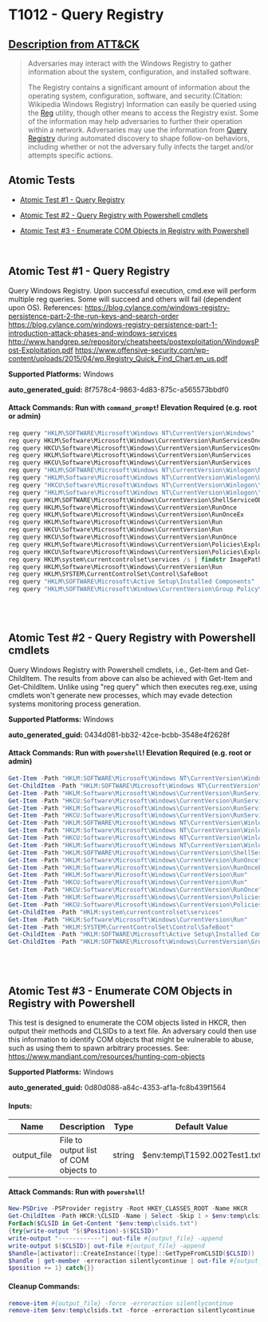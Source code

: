 # T1012 - Query Registry

## [Description from ATT&CK](https://attack.mitre.org/techniques/T1012)

<blockquote>Adversaries may interact with the Windows Registry to gather information about the system, configuration, and installed software.

The Registry contains a significant amount of information about the operating system, configuration, software, and security.(Citation: Wikipedia Windows Registry) Information can easily be queried using the [Reg](https://attack.mitre.org/software/S0075) utility, though other means to access the Registry exist. Some of the information may help adversaries to further their operation within a network. Adversaries may use the information from [Query Registry](https://attack.mitre.org/techniques/T1012) during automated discovery to shape follow-on behaviors, including whether or not the adversary fully infects the target and/or attempts specific actions.</blockquote>

## Atomic Tests

- [Atomic Test #1 - Query Registry](#atomic-test-1---query-registry)

- [Atomic Test #2 - Query Registry with Powershell cmdlets](#atomic-test-2---query-registry-with-powershell-cmdlets)

- [Atomic Test #3 - Enumerate COM Objects in Registry with Powershell](#atomic-test-3---enumerate-com-objects-in-registry-with-powershell)

<br/>

## Atomic Test #1 - Query Registry

Query Windows Registry.
Upon successful execution, cmd.exe will perform multiple reg queries. Some will succeed and others will fail (dependent upon OS).
References:
https://blog.cylance.com/windows-registry-persistence-part-2-the-run-keys-and-search-order
https://blog.cylance.com/windows-registry-persistence-part-1-introduction-attack-phases-and-windows-services
http://www.handgrep.se/repository/cheatsheets/postexploitation/WindowsPost-Exploitation.pdf
https://www.offensive-security.com/wp-content/uploads/2015/04/wp.Registry_Quick_Find_Chart.en_us.pdf

**Supported Platforms:** Windows

**auto_generated_guid:** 8f7578c4-9863-4d83-875c-a565573bbdf0

#### Attack Commands: Run with `command_prompt`! Elevation Required (e.g. root or admin)

```cmd
reg query "HKLM\SOFTWARE\Microsoft\Windows NT\CurrentVersion\Windows"
reg query HKLM\Software\Microsoft\Windows\CurrentVersion\RunServicesOnce
reg query HKCU\Software\Microsoft\Windows\CurrentVersion\RunServicesOnce
reg query HKLM\Software\Microsoft\Windows\CurrentVersion\RunServices
reg query HKCU\Software\Microsoft\Windows\CurrentVersion\RunServices
reg query "HKLM\SOFTWARE\Microsoft\Windows NT\CurrentVersion\Winlogon\Notify"
reg query "HKLM\Software\Microsoft\Windows NT\CurrentVersion\Winlogon\Userinit"
reg query "HKCU\Software\Microsoft\Windows NT\CurrentVersion\Winlogon\\Shell"
reg query "HKLM\Software\Microsoft\Windows NT\CurrentVersion\Winlogon\\Shell"
reg query HKLM\SOFTWARE\Microsoft\Windows\CurrentVersion\ShellServiceObjectDelayLoad
reg query HKLM\Software\Microsoft\Windows\CurrentVersion\RunOnce
reg query HKLM\Software\Microsoft\Windows\CurrentVersion\RunOnceEx
reg query HKLM\Software\Microsoft\Windows\CurrentVersion\Run
reg query HKCU\Software\Microsoft\Windows\CurrentVersion\Run
reg query HKCU\Software\Microsoft\Windows\CurrentVersion\RunOnce
reg query HKLM\Software\Microsoft\Windows\CurrentVersion\Policies\Explorer\Run
reg query HKCU\Software\Microsoft\Windows\CurrentVersion\Policies\Explorer\Run
reg query HKLM\system\currentcontrolset\services /s | findstr ImagePath 2>nul | findstr /Ri ".*\.sys$"
reg query HKLM\Software\Microsoft\Windows\CurrentVersion\Run
reg query HKLM\SYSTEM\CurrentControlSet\Control\SafeBoot
reg query "HKLM\SOFTWARE\Microsoft\Active Setup\Installed Components"
reg query "HKLM\SOFTWARE\Microsoft\Windows\CurrentVersion\Group Policy\Scripts\Startup"
```

<br/>
<br/>

## Atomic Test #2 - Query Registry with Powershell cmdlets

Query Windows Registry with Powershell cmdlets, i.e., Get-Item and Get-ChildItem. The results from above can also be achieved with Get-Item and Get-ChildItem.
Unlike using "reg query" which then executes reg.exe, using cmdlets won't generate new processes, which may evade detection systems monitoring process generation.

**Supported Platforms:** Windows

**auto_generated_guid:** 0434d081-bb32-42ce-bcbb-3548e4f2628f

#### Attack Commands: Run with `powershell`! Elevation Required (e.g. root or admin)

```powershell
Get-Item -Path "HKLM:SOFTWARE\Microsoft\Windows NT\CurrentVersion\Windows"
Get-ChildItem -Path "HKLM:SOFTWARE\Microsoft\Windows NT\CurrentVersion\" | findstr Windows
Get-Item -Path "HKLM:Software\Microsoft\Windows\CurrentVersion\RunServicesOnce"
Get-Item -Path "HKCU:Software\Microsoft\Windows\CurrentVersion\RunServicesOnce"
Get-Item -Path "HKLM:Software\Microsoft\Windows\CurrentVersion\RunServices"
Get-Item -Path "HKCU:Software\Microsoft\Windows\CurrentVersion\RunServices"
Get-Item -Path "HKLM:SOFTWARE\Microsoft\Windows NT\CurrentVersion\Winlogon\Notify"
Get-Item -Path "HKLM:Software\Microsoft\Windows NT\CurrentVersion\Winlogon\Userinit"
Get-Item -Path "HKCU:Software\Microsoft\Windows NT\CurrentVersion\Winlogon\\Shell"
Get-Item -Path "HKLM:Software\Microsoft\Windows NT\CurrentVersion\Winlogon\\Shell"
Get-Item -Path "HKLM:SOFTWARE\Microsoft\Windows\CurrentVersion\ShellServiceObjectDelayLoad"
Get-Item -Path "HKLM:Software\Microsoft\Windows\CurrentVersion\RunOnce"
Get-Item -Path "HKLM:Software\Microsoft\Windows\CurrentVersion\RunOnceEx"
Get-Item -Path "HKLM:Software\Microsoft\Windows\CurrentVersion\Run"
Get-Item -Path "HKCU:Software\Microsoft\Windows\CurrentVersion\Run"
Get-Item -Path "HKCU:Software\Microsoft\Windows\CurrentVersion\RunOnce"
Get-Item -Path "HKLM:Software\Microsoft\Windows\CurrentVersion\Policies\Explorer\Run"
Get-Item -Path "HKCU:Software\Microsoft\Windows\CurrentVersion\Policies\Explorer\Run"
Get-ChildItem -Path "HKLM:system\currentcontrolset\services"
Get-Item -Path "HKLM:Software\Microsoft\Windows\CurrentVersion\Run"
Get-Item -Path "HKLM:SYSTEM\CurrentControlSet\Control\SafeBoot"
Get-ChildItem -Path "HKLM:SOFTWARE\Microsoft\Active Setup\Installed Components"
Get-ChildItem -Path "HKLM:SOFTWARE\Microsoft\Windows\CurrentVersion\Group Policy\Scripts\Startup"
```

<br/>
<br/>

## Atomic Test #3 - Enumerate COM Objects in Registry with Powershell

This test is designed to enumerate the COM objects listed in HKCR, then output their methods and CLSIDs to a text file.
An adversary could then use this information to identify COM objects that might be vulnerable to abuse, such as using them to spawn arbitrary processes.
See: https://www.mandiant.com/resources/hunting-com-objects

**Supported Platforms:** Windows

**auto_generated_guid:** 0d80d088-a84c-4353-af1a-fc8b439f1564

#### Inputs:

| Name        | Description                           | Type   | Default Value                    |
| ----------- | ------------------------------------- | ------ | -------------------------------- |
| output_file | File to output list of COM objects to | string | $env:temp&#92;T1592.002Test1.txt |

#### Attack Commands: Run with `powershell`!

```powershell
New-PSDrive -PSProvider registry -Root HKEY_CLASSES_ROOT -Name HKCR
Get-ChildItem -Path HKCR:\CLSID -Name | Select -Skip 1 > $env:temp\clsids.txt
ForEach($CLSID in Get-Content "$env:temp\clsids.txt")
{try{write-output "$($Position)-$($CLSID)"
write-output "------------"| out-file #{output_file} -append
write-output $($CLSID)| out-file #{output_file} -append
$handle=[activator]::CreateInstance([type]::GetTypeFromCLSID($CLSID))
$handle | get-member -erroraction silentlycontinue | out-file #{output_file} -append
$position += 1} catch{}}
```

#### Cleanup Commands:

```powershell
remove-item #{output_file} -force -erroraction silentlycontinue
remove-item $env:temp\clsids.txt -force -erroraction silentlycontinue
```

<br/>

